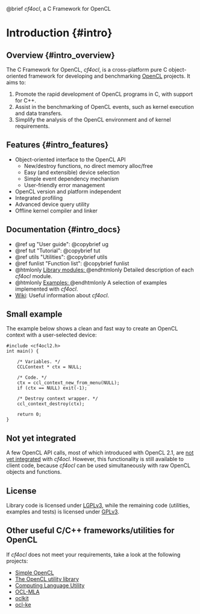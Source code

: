 @brief _cf4ocl_, a C Framework for OpenCL

Introduction {#intro}
============

## Overview {#intro_overview}

The C Framework for OpenCL, _cf4ocl_, is a cross-platform pure C object-oriented
framework for developing and benchmarking [OpenCL][] projects. It aims to:

1. Promote the rapid development of OpenCL programs in C, with support for C++.
2. Assist in the benchmarking of OpenCL events, such as kernel execution and
data transfers.
3. Simplify the analysis of the OpenCL environment and of kernel requirements.

## Features {#intro_features}

* Object-oriented interface to the OpenCL API
  * New/destroy functions, no direct memory alloc/free
  * Easy (and extensible) device selection
  * Simple event dependency mechanism
  * User-friendly error management
* OpenCL version and platform independent
* Integrated profiling
* Advanced device query utility
* Offline kernel compiler and linker

## Documentation {#intro_docs}

* @ref ug "User guide": @copybrief ug
* @ref tut "Tutorial": @copybrief tut
* @ref utils "Utilities": @copybrief utils
* @ref funlist "Function list": @copybrief funlist
* @htmlonly <a href="modules.html">Library modules: </a>@endhtmlonly
  Detailed description of each _cf4ocl_ module.
* @htmlonly <a href="examples.html">Examples: </a>@endhtmlonly
  A selection of examples implemented with _cf4ocl_.
* [Wiki][]: Useful information about _cf4ocl_.

## Small example

The example below shows a clean and fast way to create an OpenCL context with a
user-selected device:

~~~~~~~~~~~~~~~{.c}
#include <cf4ocl2.h>
int main() {

    /* Variables. */
    CCLContext * ctx = NULL;

    /* Code. */
    ctx = ccl_context_new_from_menu(NULL);
    if (ctx == NULL) exit(-1);

    /* Destroy context wrapper. */
    ccl_context_destroy(ctx);

    return 0;
}
~~~~~~~~~~~~~~~

## Not yet integrated

A few OpenCL API calls, most of which introduced with OpenCL 2.1, are
[not yet integrated][enhancements] with _cf4ocl_. However, this functionality is
still available to client code, because _cf4ocl_ can be used simultaneously with
raw OpenCL objects and functions.

## License

Library code is licensed under [LGPLv3][], while the remaining code (utilities,
examples and tests) is licensed under [GPLv3][].

## Other useful C/C++ frameworks/utilities for OpenCL

If _cf4ocl_ does not meet your requirements, take a look at the following
projects:

* [Simple OpenCL][]
* [The OpenCL utility library][]
* [Computing Language Utility][]
* [OCL-MLA][]
* [oclkit][]
* [ocl-ke][]

[OpenCL]: http://www.khronos.org/opencl/ "OpenCL"
[LGPLv3]: http://www.gnu.org/licenses/lgpl.html "LGPLv3"
[GPLv3]: http://www.gnu.org/licenses/gpl.html "GPLv3"
[Wiki]: https://github.com/fakenmc/cf4ocl/wiki
[enhancements]: https://github.com/fakenmc/cf4ocl/issues?q=is%3Aissue+is%3Aopen+label%3Aenhancement
[Simple OpenCL]: https://github.com/morousg/simple-opencl "Simple OpenCL"
[The OpenCL utility library]: https://github.com/Oblomov/CLU "The OpenCL utility library"
[Computing Language Utility]: https://github.com/Computing-Language-Utility/CLU "Computing Language Utility"
[OCL-MLA]: http://tuxfan.github.io/ocl-mla/ "OCL-MLA"
[oclkit]: https://github.com/matze/oclkit "oclkit"
[ocl-ke]: https://github.com/anyc/ocl-ke "OpenCL kernel extractor"

